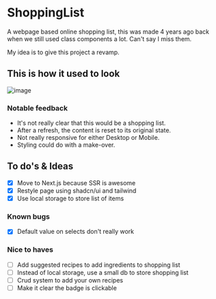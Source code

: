 # ShoppingList

A webpage based online shopping list, this was made 4 years ago back when we still used class components a lot. Can't say I miss them.

My idea is to give this project a revamp.

## This is how it used to look

![image](https://github.com/JesseyStend/ShoppingList/assets/26957892/4846c884-7bce-4900-908e-42e7827ddb54)

### Notable feedback

- It's not really clear that this would be a shopping list.
- After a refresh, the content is reset to its original state.
- Not really responsive for either Desktop or Mobile.
- Styling could do with a make-over.

## To do's & Ideas

- [x] Move to Next.js because SSR is awesome
- [x] Restyle page using shadcn/ui and tailwind
- [x] Use local storage to store list of items
  
### Known bugs
- [x] Default value on selects don't really work

### Nice to haves

- [ ] Add suggested recipes to add ingredients to shopping list
- [ ] Instead of local storage, use a small db to store shopping list
- [ ] Crud system to add your own recipes
- [ ] Make it clear the badge is clickable
